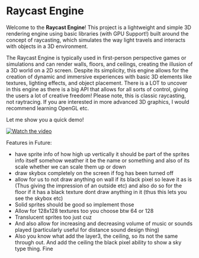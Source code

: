 # Raycast Engine

Welcome to the **Raycast Engine**! This project is a lightweight and simple 3D rendering engine using basic libraries (with GPU Support!) built around the concept of raycasting, which simulates the way light travels and interacts with objects in a 3D environment.

The Raycast Engine is typically used in first-person perspective games or simulations and can render walls, floors, and ceilings, creating the illusion of a 3D world on a 2D screen. Despite its simplicity, this engine allows for the creation of dynamic and immersive experiences with basic 3D elements like textures, lighting effects, and object placement. There is a LOT to uncover in this engine as there is a big API that allows for all sorts of control, giving the users a lot of creative freedom! Please note, this is classic raycasting, not raytracing. If you are interested in more advanced 3D graphics, I would recommend learning OpenGL etc.

Let me show you a quick demo!

[![Watch the video](https://img.youtube.com/vi/joDJuUwu1GY/0.jpg)](https://youtu.be/joDJuUwu1GY)

Features in Future:
- have sprite info of how high up vertically it should be part of the sprites info itself somehow weather it be the name or something and also of its scale whether we can scale them up or down
- draw skybox completely on the screen if fog has been turned off
- allow for us to not draw anything on wall if its black pixel so leave it as is (Thus giving the impression of an outside etc) and also do so for the floor if it has a black texture dont draw anything in it (thus this lets you see the skybox etc)
- Solid sprites should be good so implement those
- Allow for 128x128 textures too you choose btw 64 or 128
- Translucent sprites too just cuz
- And also allow for increasing and decreasing volume of music or sounds played (particularly useful for distance sound design thing)
- Also you know what add the layer3, the ceiling, so its not the same through out. And add the ceiling the black pixel ability to show a sky type thing. Fine
